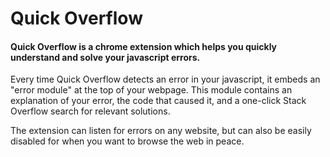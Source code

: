 # Quick Overflow
#### Quick Overflow is a chrome extension which helps you quickly understand and solve your javascript errors. 
Every time Quick Overflow detects an error in your javascript, it embeds an "error module" at the top of your webpage. 
This module contains an explanation of your error, the code that caused it, and a one-click Stack Overflow search for relevant solutions.

The extension can listen for errors on any website, but can also be easily disabled for when you want to browse the web in peace.
